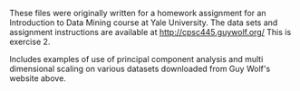 These files were originally written for a homework assignment for an Introduction to Data Mining course at Yale University. The data sets and assignment instructions are available at http://cpsc445.guywolf.org/ This is exercise 2.

Includes examples of use of principal component analysis and multi dimensional scaling on various datasets downloaded from Guy Wolf's website above.
